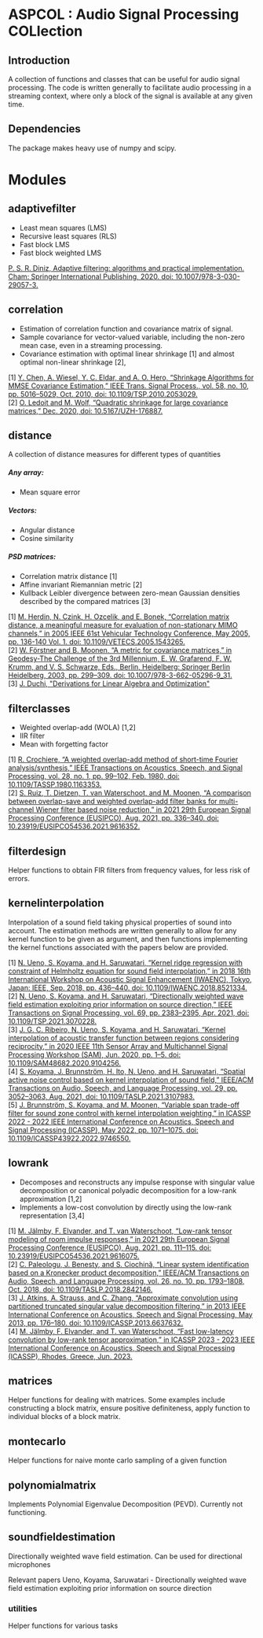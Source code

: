 # ASPCOL : Audio Signal Processing COLlection

## Introduction
A collection of functions and classes that can be useful for audio signal processing. The code is written generally to facilitate audio processing in a streaming context, where only a block of the signal is available at any given time. 


## Dependencies
The package makes heavy use of numpy and scipy. 


# Modules
## adaptivefilter
* Least mean squares (LMS)
* Recursive least squares (RLS)
* Fast block LMS
* Fast block weighted LMS

[P. S. R. Diniz, Adaptive filtering: algorithms and practical implementation. Cham: Springer International Publishing, 2020. doi: 10.1007/978-3-030-29057-3.](https://link.springer.com/book/10.1007/978-3-030-29057-3)  

## correlation
* Estimation of correlation function and covariance matrix of signal.  
* Sample covariance for vector-valued variable, including the non-zero mean case, even in a streaming processing.  
* Covariance estimation with optimal linear shrinkage [1] and almost optimal non-linear shrinkage [2],

[1] [Y. Chen, A. Wiesel, Y. C. Eldar, and A. O. Hero, “Shrinkage Algorithms for MMSE Covariance Estimation,” IEEE Trans. Signal Process., vol. 58, no. 10, pp. 5016–5029, Oct. 2010, doi: 10.1109/TSP.2010.2053029.](doi.org/10.1109/TSP.2010.2053029)  
[2] [O. Ledoit and M. Wolf, “Quadratic shrinkage for large covariance matrices,” Dec. 2020, doi: 10.5167/UZH-176887.](doi.org/10.5167/UZH-176887)  

## distance
A collection of distance measures for different types of quantities

##### Any array:  
* Mean square error
##### Vectors:   
* Angular distance
* Cosine similarity 
##### PSD matrices:  
* Correlation matrix distance [1]
* Affine invariant Riemannian metric [2]
* Kullback Leibler divergence between zero-mean Gaussian densities described by the compared matrices [3]


[1] [M. Herdin, N. Czink, H. Ozcelik, and E. Bonek, “Correlation matrix distance, a meaningful measure for evaluation of non-stationary MIMO channels,” in 2005 IEEE 61st Vehicular Technology Conference, May 2005, pp. 136-140 Vol. 1. doi: 10.1109/VETECS.2005.1543265.](https://doi.org/10.1109/VETECS.2005.1543265)  
[2] [W. Förstner and B. Moonen, “A metric for covariance matrices,” in Geodesy-The Challenge of the 3rd Millennium, E. W. Grafarend, F. W. Krumm, and V. S. Schwarze, Eds., Berlin, Heidelberg: Springer Berlin Heidelberg, 2003, pp. 299–309. doi: 10.1007/978-3-662-05296-9_31.](doi.org/10.1007/978-3-662-05296-9_31)  
[3] [J. Duchi, "Derivations for Linear Algebra and Optimization"](https://web.stanford.edu/~jduchi/projects/general_notes.pdf)  

## filterclasses
* Weighted overlap-add (WOLA) [1,2]
* IIR filter
* Mean with forgetting factor

[1] [R. Crochiere, “A weighted overlap-add method of short-time Fourier analysis/synthesis,” IEEE Transactions on Acoustics, Speech, and Signal Processing, vol. 28, no. 1, pp. 99–102, Feb. 1980, doi: 10.1109/TASSP.1980.1163353.](doi.org/10.1109/TASSP.1980.1163353)  
[2] [S. Ruiz, T. Dietzen, T. van Waterschoot, and M. Moonen, “A comparison between overlap-save and weighted overlap-add filter banks for multi-channel Wiener filter based noise reduction,” in 2021 29th European Signal Processing Conference (EUSIPCO), Aug. 2021, pp. 336–340. doi: 10.23919/EUSIPCO54536.2021.9616352.](doi.org/10.23919/EUSIPCO54536.2021.9616352)  


## filterdesign
Helper functions to obtain FIR filters from frequency values, for less risk of errors. 


## kernelinterpolation
Interpolation of a sound field taking physical properties of sound into account. The estimation methods are written generally to allow for any kernel function to be given as argument, and then functions implementing the kernel functions associated with the papers below are provided. 

[1] [N. Ueno, S. Koyama, and H. Saruwatari, “Kernel ridge regression with constraint of Helmholtz equation for sound field interpolation,” in 2018 16th International Workshop on Acoustic Signal Enhancement (IWAENC), Tokyo, Japan: IEEE, Sep. 2018, pp. 436–440. doi: 10.1109/IWAENC.2018.8521334.](doi.org/10.1109/IWAENC.2018.8521334)  
[2] [N. Ueno, S. Koyama, and H. Saruwatari, “Directionally weighted wave field estimation exploiting prior information on source direction,” IEEE Transactions on Signal Processing, vol. 69, pp. 2383–2395, Apr. 2021, doi: 10.1109/TSP.2021.3070228.](doi.org/10.1109/TSP.2021.3070228)  
[3] [J. G. C. Ribeiro, N. Ueno, S. Koyama, and H. Saruwatari, “Kernel interpolation of acoustic transfer function between regions considering reciprocity,” in 2020 IEEE 11th Sensor Array and Multichannel Signal Processing Workshop (SAM), Jun. 2020, pp. 1–5. doi: 10.1109/SAM48682.2020.9104256.](doi.org/10.1109/SAM48682.2020.9104256)  
[4] [S. Koyama, J. Brunnström, H. Ito, N. Ueno, and H. Saruwatari, “Spatial active noise control based on kernel interpolation of sound field,” IEEE/ACM Transactions on Audio, Speech, and Language Processing, vol. 29, pp. 3052–3063, Aug. 2021, doi: 10.1109/TASLP.2021.3107983.](doi.org/10.1109/TASLP.2021.3107983)  
[5] [J. Brunnström, S. Koyama, and M. Moonen, “Variable span trade-off filter for sound zone control with kernel interpolation weighting,” in ICASSP 2022 - 2022 IEEE International Conference on Acoustics, Speech and Signal Processing (ICASSP), May 2022, pp. 1071–1075. doi: 10.1109/ICASSP43922.2022.9746550.](doi.org/10.1109/ICASSP43922.2022.9746550)  

## lowrank
* Decomposes and reconstructs any impulse response with singular value decomposition or canonical polyadic decomposition for a low-rank approximation [1,2]
* Implements a low-cost convolution by directly using the low-rank representation [3,4]

[1] [M. Jälmby, F. Elvander, and T. van Waterschoot, “Low-rank tensor modeling of room impulse responses,” in 2021 29th European Signal Processing Conference (EUSIPCO), Aug. 2021, pp. 111–115. doi: 10.23919/EUSIPCO54536.2021.9616075.](doi.org/10.23919/EUSIPCO54536.2021.9616075)  
[2] [C. Paleologu, J. Benesty, and S. Ciochină, “Linear system identification based on a Kronecker product decomposition,” IEEE/ACM Transactions on Audio, Speech, and Language Processing, vol. 26, no. 10, pp. 1793–1808, Oct. 2018, doi: 10.1109/TASLP.2018.2842146.](doi.org/10.1109/TASLP.2018.2842146)  
[3] [J. Atkins, A. Strauss, and C. Zhang, “Approximate convolution using partitioned truncated singular value decomposition filtering,” in 2013 IEEE International Conference on Acoustics, Speech and Signal Processing, May 2013, pp. 176–180. doi: 10.1109/ICASSP.2013.6637632.](doi.org/10.1109/ICASSP.2013.6637632)  
[4] [M. Jälmby, F. Elvander, and T. van Waterschoot, “Fast low-latency convolution by low-rank tensor approximation,” in ICASSP 2023 - 2023 IEEE International Conference on Acoustics, Speech and Signal Processing (ICASSP), Rhodes, Greece, Jun. 2023.](doi.org/10.1109/ICASSP49357.2023.10095908)  


## matrices
Helper functions for dealing with matrices. Some examples include constructing a block matrix, ensure positive definiteness, apply function to individual blocks of a block matrix. 

## montecarlo
Helper functions for naive monte carlo sampling of a given function

## polynomialmatrix
Implements Polynomial Eigenvalue Decomposition (PEVD). Currently not functioning.

## soundfieldestimation
Directionally weighted wave field estimation. Can be used for directional microphones

Relevant papers
Ueno, Koyama, Saruwatari - Directionally weighted wave field estimation exploiting prior information on source direction
### utilities
Helper functions for various tasks
